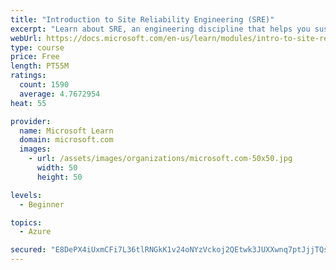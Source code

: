 ```yaml
---
title: "Introduction to Site Reliability Engineering (SRE)"
excerpt: "Learn about SRE, an engineering discipline that helps you sustainably achieve the appropriate level of reliability in your systems, services, and products."
webUrl: https://docs.microsoft.com/en-us/learn/modules/intro-to-site-reliability-engineering/
type: course
price: Free
length: PT55M
ratings:
  count: 1590
  average: 4.7672954
heat: 55

provider:
  name: Microsoft Learn
  domain: microsoft.com
  images:
    - url: /assets/images/organizations/microsoft.com-50x50.jpg
      width: 50
      height: 50

levels:
  - Beginner

topics:
  - Azure

secured: "E8DePX4iUxmCFi7L36tlRNGkK1v24oNYzVckoj2QEtwk3JUXXwnq7ptJjjTQs1IRDsphBS55Fc7wZCmo4WmhYRaGiV5iAEeJuc+xvjuLHOG5y6MD89dOa2SkLkgDTe2VCVTzJa6WO3Fi9dj5dzdYp3o8YKoDfy+PLE32mGuF2yFcbqHB/DEEx8cfiDAzrOnjgFiJUoNbF6h+k8dPQrSTt+Sjx61W10r6UgLDLoDPpOpKyfHVQMRpq0+qnjk0YwjwY2+dau0izxyCeGuYvB07Hd57m9VqHp5cytz3YMksg+POISYxxxrPDtZXI7Ai2fdGZeJcu90GwlEeTkXTaLulXNXpkM4T5GSQI7KH5VHGq8YVzIDTxbZKIav2yfLUH0BUBPpNE1ImeM08YPvwXYDVIYxdSgCM4QfLx82RkL7Ik38=;fAkr7diYWcx5B1AfHFnLBA=="
---
```


